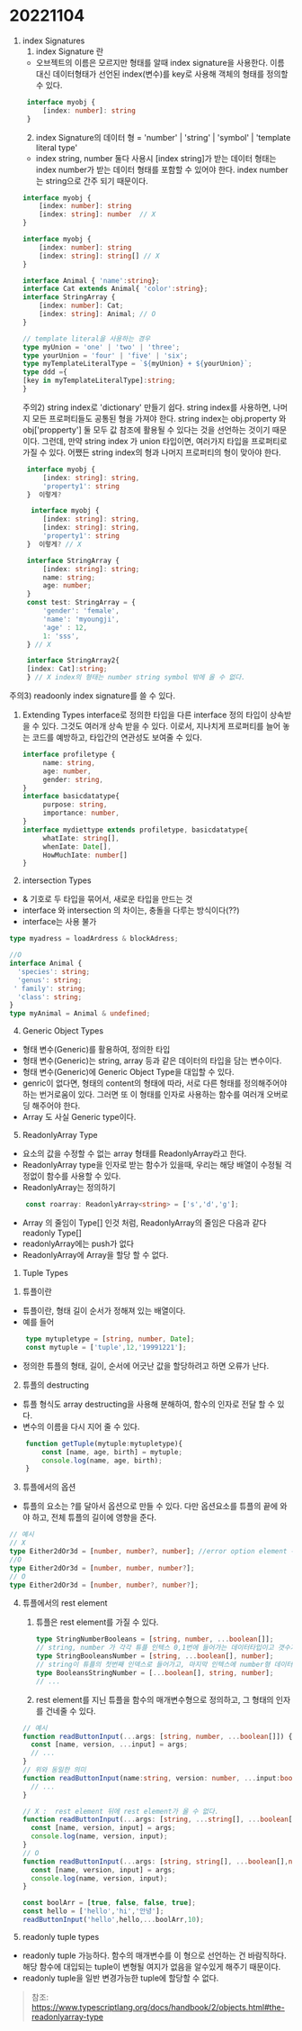 # 20221104

1. index Signatures
   1. index Signature 란
   - 오브젝트의 이름은 모르지만 형태를 알때 index signature을 사용한다. 이름 대신 데이터형태가 선언된 index(변수)를 key로 사용해 객체의 형태를 정의할 수 있다. 
   ```ts
    interface myobj {
        [index: number]: string
    }
   ```
   2. index Signature의 데이터 형 = 'number' | 'string' | 'symbol' | 'template literal type'
   - index string, number 둘다 사용시 [index string]가 받는 데이터 형태는 index number가 받는 데이터 형태를 포함할 수 있어야 한다. index number는 string으로 간주 되기 때문이다.
    ```ts
    interface myobj {
        [index: number]: string
        [index: string]: number  // X 
    }

    interface myobj {
        [index: number]: string
        [index: string]: string[] // X
    } 

    interface Animal { 'name':string};
    interface Cat extends Animal{ 'color':string};
    interface StringArray {
        [index: number]: Cat;
        [index: string]: Animal; // O
    }

    // template literal을 사용하는 경우
    type myUnion = 'one' | 'two' | 'three';
    type yourUnion = 'four' | 'five' | 'six';
    type myTemplateLiteralType = `${myUnion} + ${yourUnion}`;
    type ddd ={
    [key in myTemplateLiteralType]:string;
    }

   ```
   주의2) string index로 'dictionary' 만들기 쉽다. string index를 사용하면, 나머지 모든 프로퍼티들도 공통된 형을 가져야 한다. string index는 obj.property 와 obj['propperty'] 둘 모두 값 참조에 활용될 수 있다는 것을 선언하는 것이기 때문이다. 그런데, 만약 string index 가 union 타입이면, 여러가지 타입을 프로퍼티로 가질 수 있다. 어쨌든 string index의 형과 나머지 프로퍼티의 형이 맞아야 한다.
   ```ts
    interface myobj {
        [index: string]: string,
        'property1': string
    }  이렇게? 

     interface myobj {
        [index: string]: string,
        [index: string]: string,
        'property1': string
    }  이렇게? // X

    interface StringArray {
        [index: string]: string;
        name: string;
        age: number;
    }
    const test: StringArray = {
        'gender': 'female',
        'name': 'myoungji',
        'age' : 12,
        1: 'sss',
    } // X

    interface StringArray2{
    [index: Cat]:string;
    } // X index의 형태는 number string symbol 밖에 올 수 없다. 
   ```
주의3) readoonly index signature를 쓸 수 있다. 


1. Extending Types
   interface로 정의한 타입을 다른 interface 정의 타입이 상속받을 수 있다. 그것도 여러개 상속 받을 수 있다. 이로서, 지나치게 프로퍼티를 늘어 놓는 코드를 예방하고, 타입간의 연관성도 보여줄 수 있다. 
   ```ts
   interface profiletype {
        name: string,
        age: number,
        gender: string,
   }
   interface basicdatatype{
        purpose: string,
        importance: number,
   }
   interface mydiettype extends profiletype, basicdatatype{
        whatIate: string[],
        whenIate: Date[],
        HowMuchIate: number[]
   }
   ```


2. intersection Types
- & 기호로 두 타입을 묶어서, 새로운 타입을 만드는 것
- interface 와 intersection 의 차이는, 충돌을 다루는 방식이다(??)
- interface는 사용 불가
```ts
type myadress = loadArdress & blockAdress; 

//O
interface Animal {
  'species': string;
  'genus': string;
 ' family': string;
  'class': string;
}
type myAnimal = Animal & undefined;
```


4.  Generic Object Types
- 형태 변수(Generic)를 활용하여, 정의한 타입
- 형태 변수(Generic)는 string, array 등과 같은 데이터의 타입을 담는 변수이다. 
- 형태 변수(Generic)에 Generic Object Type을 대입할 수 있다. 
- genric이 없다면, 형태의 content의 형태에 따라, 서로 다른 형태를 정의해주어야 하는 번거로움이 있다. 그러면 또 이 형태를 인자로 사용하는 함수를 여러개 오버로딩 해주어야 한다. 
- Array 도 사실 Generic type이다.


5. ReadonlyArray Type
- 요소의 값을 수정할 수 없는 array 형태를 ReadonlyArray라고 한다.
- ReadonlyArray type을 인자로 받는 함수가 있을때, 우리는 해당 배열이 수정될 걱정없이 함수를 사용할 수 있다.
- ReadonlyArray는 정의하기
```ts
    const roarray: ReadonlyArray<string> = ['s','d','g'];
```
- Array<Type> 의 줄임이 Type[] 인것 처럼, ReadonlyArray<Type>의 줄임은 다음과 같다 readonly Type[]
- readonlyArray에는 push가 없다
- ReadonlyArray<Type>에 Array<Type>을 할당 할 수 없다. 

1. Tuple Types
1) 튜플이란
- 튜플이란, 형태 길이 순서가 정해져 있는 배열이다. 
- 예를 들어
```ts
    type mytupletype = [string, number, Date];
    const mytuple = ['tuple',12,'19991221'];
```
- 정의한 튜플의 형태, 길이, 순서에 어긋난 값을 할당하려고 하면 오류가 난다.  
   
2) 튜플의 destructing
- 튜플 형식도 array destructing을 사용해 분해하여, 함수의 인자로 전달 할 수 있다.
- 변수의 이름을 다시 지어 줄 수 있다.
```ts
    function getTuple(mytuple:mytupletype){
        const [name, age, birth] = mytuple;
        console.log(name, age, birth);
    }
```

3. 튜플에서의 옵션
- 튜플의 요소는 ?를 달아서 옵션으로 만들 수 있다. 다만 옵션요소를 튜플의 끝에 와야 하고, 전체 튜플의 길이에 영향을 준다.
```ts
// 예시
// X
type Either2dOr3d = [number, number?, number]; //error option element 뒤에 옵션이 아닌 요소가 올 수 없다.
//O
type Either2dOr3d = [number, number, number?];
// O
type Either2dOr3d = [number, number?, number?]; 
```
  
4. 튜플에서의 rest element
   1. 튜플은 rest element를 가질 수 있다.
        ```ts
        type StringNumberBooleans = [string, number, ...boolean[]];
        // string, number 가 각각 튜플 인텍스 0,1번에 들어가는 데이터타입이고 갯수가 정해지지 않은 몇개의 boolean타입 값들이 튜플에 추가될 수 있다.
        type StringBooleansNumber = [string, ...boolean[], number];
        // string이 튜플의 첫번째 인덱스로 들어가고, 마지막 인텍스에 number형 데이터를 받는다. strin과 number 사이에는 몇개의 boolean값이 들어갈 수 있다.
        type BooleansStringNumber = [...boolean[], string, number];
        // ...
        ```
   2. rest element를 지닌 튜플을 함수의 매개변수형으로 정의하고, 그 형태의 인자를 건네줄 수 있다. 
   ```ts
   // 예시
   function readButtonInput(...args: [string, number, ...boolean[]]) {
     const [name, version, ...input] = args;
     // ...
   }
   // 위와 동일한 의미
   function readButtonInput(name:string, version: number, ...input:boolean[]) {
     // ...
   }

   // X :  rest element 뒤에 rest element가 올 수 없다.
   function readButtonInput(...args: [string, ...string[], ...boolean[]]) {
     const [name, version, input] = args;
     console.log(name, version, input);
   }
   // O
   function readButtonInput(...args: [string, string[], ...boolean[],number]) {
     const [name, version, input] = args;
     console.log(name, version, input);
   }

   const boolArr = [true, false, false, true];
   const hello = ['hello','hi','안녕'];
   readButtonInput('hello',hello,...boolArr,10);
   ```

5. readonly tuple types
- readonly tuple 가능하다. 함수의 매개변수를 이 형으로 선언하는 건 바람직하다. 해당 함수에 대입되는 tuple이 변형될 여지가 없음을 알수있게 해주기 때문이다. 
- readonly tuple을 일반 변경가능한 tuple에 할당할 수 없다.


> 참조: https://www.typescriptlang.org/docs/handbook/2/objects.html#the-readonlyarray-type